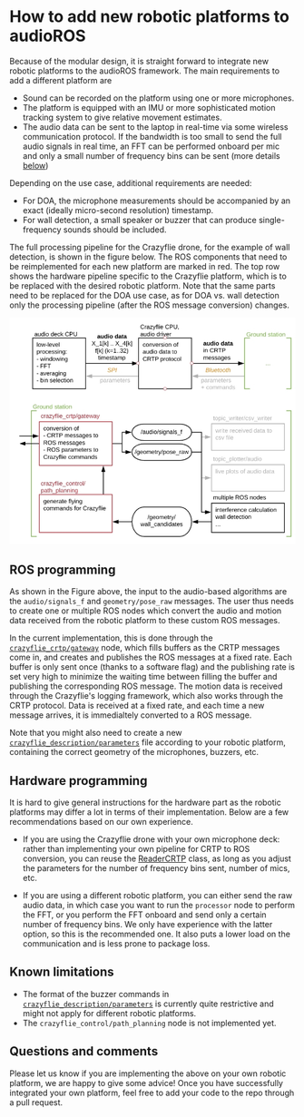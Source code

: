 # How to add new robotic platforms to audioROS

Because of the modular design, it is straight forward to integrate new robotic platforms to the audioROS framework. 
The main requirements to add a different platform are 
- Sound can be recorded on the platform using one or more microphones.
- The platform is equipped with an IMU or more sophisticated motion tracking system to give relative movement estimates.
- The audio data can be sent to the laptop in real-time via some wireless communication protocol. If the bandwidth is too small to send the full audio signals in real time, an FFT can be performed onboard per mic and only a small number of frequency bins can be sent (more details [below](#hardware-programming))

Depending on the use case, additional requirements are needed:
- For DOA, the microphone measurements should be accompanied by an exact (ideally micro-second resolution) timestamp. 
- For wall detection, a small speaker or buzzer that can produce single-frequency sounds should be included.

The full processing pipeline for the Crazyflie drone, for the example of wall detection, is shown in the figure below.  The ROS components that need to be reimplemented for each new platform are marked in red. The top row shows the hardware pipeline specific to the Crazyflie platform, which is to be replaced with the desired robotic platform. Note that the same parts need to be replaced for the DOA use case, as for DOA vs. wall detection only the processing pipeline (after the ROS message conversion) changes.  

![Overview of the full audioROS pipeline](overview.jpg)

## ROS programming

As shown in the Figure above, the input to the audio-based algorithms are the `audio/signals_f` and `geometry/pose_raw` messages. The user thus needs to create one or multiple ROS nodes which convert the audio and motion data received from the robotic platform to these custom ROS messages. 

In the current implementation, this is done through the [`crazyflie_crtp/gateway`](https://github.com/LCAV/audioROS/blob/master/src/crazyflie_crtp/crazyflie_crtp/gateway.py) node, which fills buffers as the CRTP messages come in, and creates and publishes the ROS messages at a fixed rate. Each buffer is only sent once (thanks to a software flag) and the publishing rate is set very high to minimize the waiting time between filling the buffer and publishing the corresponding ROS message. 
The motion data is received through the Crazyflie's logging framework, which also works through the CRTP protocol. Data is received at a fixed rate, and each time a new message arrives, it is immedialtely converted to a ROS message. 

Note that you might also need to create a new [`crazyflie_description/parameters`](https://github.com/LCAV/audioROS/blob/master/src/crazyflie_description/crazyflie_description_py/parameters.py) file according to your robotic platform, containing the correct geometry of the microphones, buzzers, etc. 

## Hardware programming

It is hard to give general instructions for the hardware part as the robotic platforms may differ a lot in terms of their implementation. Below are a few recommendations based on our own experience. 

- If you are using the Crazyflie drone with your own microphone deck: rather than implementing your own pipeline for CRTP to ROS conversion, you can reuse the [ReaderCRTP](https://github.com/LCAV/crazyflie-audio/blob/master/python/reader_crtp.py) class, as long as you adjust the parameters for the number of frequency bins sent, number of mics, etc.

- If you are using a different robotic platform, you can either send the raw audio data, in which case you want to run the `processor` node to perform the FFT, or you perform the FFT onboard and send only a certain number of frequency bins. We only have experience with the latter option, so this is the recommended one. It also puts a lower load on the communication and is less prone to package loss.

## Known limitations

- The format of the buzzer commands in [`crazyflie_description/parameters`](https://github.com/LCAV/audioROS/blob/master/src/crazyflie_description/crazyflie_description_py/parameters.py) is currently quite restrictive and might not apply for different robotic platforms. 
- The `crazyflie_control/path_planning` node is not implemented yet.  

## Questions and comments

Please let us know if you are implementing the above on your own robotic platform, we are happy to give some advice! Once you have successfully integrated your own platform, feel free to add your code to the repo through a pull request. 
